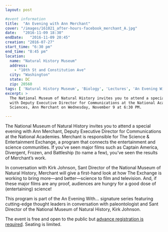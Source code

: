 ```yaml
---
layout: post

#event information
title:  "An Evening with Ann Merchant"
cover: "/images/161021_after-hours-facebook_merchant_A.jpg"
date:   "2016-11-09 18:30"
endDate:   "2016-11-09 20:45"
creation: "2016-07-27"
start_time: "6:30 pm"
end_time: "8:45 pm"
location:
  name: "Natural History Museum"
  address:
    - "10th St and Constitution Ave"
  city: "Washington"
  state: DC
  zip: 20560
tags: [ 'Natural History Museum', 'Biology', 'Lectures', 'An Evening With...' ]
excerpt: >
  The National Museum of Natural History invites you to attend a special evening
  with Deputy Executive Director for Communications at the National Academy of
  Sciences, Ann Merchant on Wednesday, November 9 at 6:30 PM.

---
```


The National Museum of Natural History invites you to attend a special evening
with Ann Merchant, Deputy Executive Director for Communications at the National
Academies. Merchant is responsible for The Science & Entertainment Exchange, a
program that connects the entertainment and science communities. If you’ve seen
major films such as Captain America, Divergent, Frozen, and Battleship (to name
a few), you’ve seen the results of Merchant’s work.

In conversation with Kirk Johnson, Sant Director of the National Museum of
Natural History, Merchant will give a first-hand look at how The Exchange is
working to bring more—and better—science to film and television. And, if these
major films are any proof, audiences are hungry for a good dose of
(entertaining) science!

This program is part of the An Evening With... signature series featuring
cutting-edge thought leaders in conversation with paleontologist and Sant
Director of the National Museum of Natural History, Kirk Johnson.

The event is free and open to the public but [advance registration is
required](http://go.si.edu/site/Calendar?id=101365&view=Detail&s_src=nerdguide_web_cal_er). Seating
is limited.
